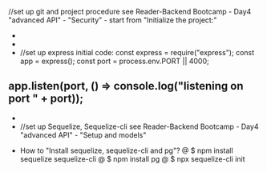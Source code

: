 //set up git and project procedure
see Reader-Backend Bootcamp - Day4 "advanced API" - "Security" - start from "Initialize the project:"

-
-
- //set up express initial code:
  const express = require("express");
  const app = express();
  const port = process.env.PORT || 4000;

## app.listen(port, () => console.log("listening on port " + port));

-
- //set up Sequelize, Sequelize-cli
  see Reader-Backend Bootcamp - Day4 "advanced API" - "Setup and models"

* How to "Install sequelize, sequelize-cli and pg"?
  @ $ npm install sequelize sequelize-cli
  @ $ npm install pg
  @ $ npx sequelize-cli init
